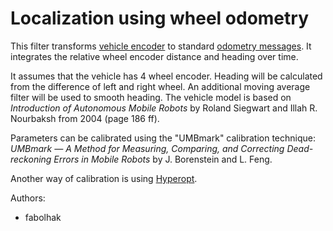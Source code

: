 # Localization using wheel odometry
This filter transforms [vehicle encoder](https://github.com/tum-phoenix/drive_ros_msgs/blob/master/msg/VehicleEncoder.msg) to standard [odometry messages](http://docs.ros.org/api/nav_msgs/html/msg/Odometry.html). It integrates the relative wheel encoder distance and heading over time.

It assumes that the vehicle has 4 wheel encoder. Heading will be calculated from the difference of left and right wheel. An additional moving average filter will be used to smooth heading. The vehicle model is based on *Introduction of Autonomous Mobile Robots* by Roland Siegwart and Illah R. Nourbaksh from 2004 (page 186 ff).

Parameters can be calibrated using the "UMBmark" calibration technique: *UMBmark — A Method for Measuring, Comparing, and Correcting Dead-reckoning Errors in Mobile Robots* by J. Borenstein and L. Feng.

Another way of calibration is using [Hyperopt](https://github.com/hyperopt/hyperopt). 

Authors:
* fabolhak
